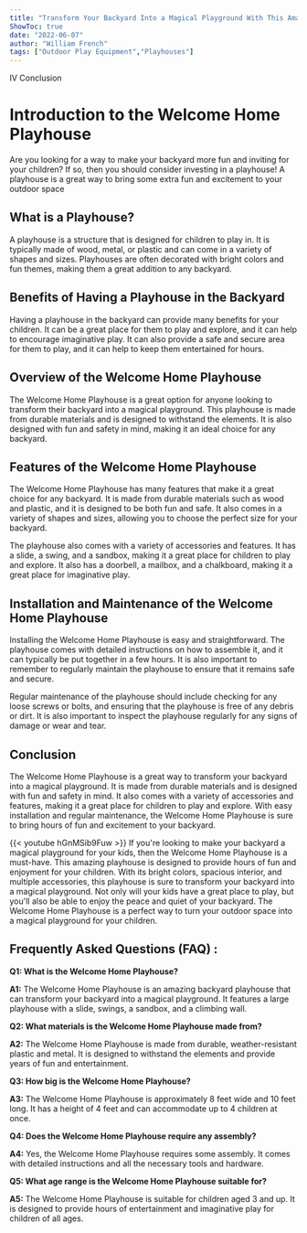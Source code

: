 ```yaml
---
title: "Transform Your Backyard Into a Magical Playground With This Amazing Welcome Home Playhouse!"
ShowToc: true 
date: "2022-06-07"
author: "William French" 
tags: ["Outdoor Play Equipment","Playhouses"]
---
```

IV Conclusion

# Introduction to the Welcome Home Playhouse

Are you looking for a way to make your backyard more fun and inviting for your children? If so, then you should consider investing in a playhouse! A playhouse is a great way to bring some extra fun and excitement to your outdoor space

## What is a Playhouse?

A playhouse is a structure that is designed for children to play in. It is typically made of wood, metal, or plastic and can come in a variety of shapes and sizes. Playhouses are often decorated with bright colors and fun themes, making them a great addition to any backyard.

## Benefits of Having a Playhouse in the Backyard

Having a playhouse in the backyard can provide many benefits for your children. It can be a great place for them to play and explore, and it can help to encourage imaginative play. It can also provide a safe and secure area for them to play, and it can help to keep them entertained for hours.

## Overview of the Welcome Home Playhouse

The Welcome Home Playhouse is a great option for anyone looking to transform their backyard into a magical playground. This playhouse is made from durable materials and is designed to withstand the elements. It is also designed with fun and safety in mind, making it an ideal choice for any backyard.

## Features of the Welcome Home Playhouse

The Welcome Home Playhouse has many features that make it a great choice for any backyard. It is made from durable materials such as wood and plastic, and it is designed to be both fun and safe. It also comes in a variety of shapes and sizes, allowing you to choose the perfect size for your backyard.

The playhouse also comes with a variety of accessories and features. It has a slide, a swing, and a sandbox, making it a great place for children to play and explore. It also has a doorbell, a mailbox, and a chalkboard, making it a great place for imaginative play.

## Installation and Maintenance of the Welcome Home Playhouse

Installing the Welcome Home Playhouse is easy and straightforward. The playhouse comes with detailed instructions on how to assemble it, and it can typically be put together in a few hours. It is also important to remember to regularly maintain the playhouse to ensure that it remains safe and secure.

Regular maintenance of the playhouse should include checking for any loose screws or bolts, and ensuring that the playhouse is free of any debris or dirt. It is also important to inspect the playhouse regularly for any signs of damage or wear and tear.

## Conclusion

The Welcome Home Playhouse is a great way to transform your backyard into a magical playground. It is made from durable materials and is designed with fun and safety in mind. It also comes with a variety of accessories and features, making it a great place for children to play and explore. With easy installation and regular maintenance, the Welcome Home Playhouse is sure to bring hours of fun and excitement to your backyard.

{{< youtube hGnMSib9Fuw >}} 
If you're looking to make your backyard a magical playground for your kids, then the Welcome Home Playhouse is a must-have. This amazing playhouse is designed to provide hours of fun and enjoyment for your children. With its bright colors, spacious interior, and multiple accessories, this playhouse is sure to transform your backyard into a magical playground. Not only will your kids have a great place to play, but you'll also be able to enjoy the peace and quiet of your backyard. The Welcome Home Playhouse is a perfect way to turn your outdoor space into a magical playground for your children.

## Frequently Asked Questions (FAQ) :
**Q1: What is the Welcome Home Playhouse?**

**A1:** The Welcome Home Playhouse is an amazing backyard playhouse that can transform your backyard into a magical playground. It features a large playhouse with a slide, swings, a sandbox, and a climbing wall. 

**Q2: What materials is the Welcome Home Playhouse made from?**

**A2:** The Welcome Home Playhouse is made from durable, weather-resistant plastic and metal. It is designed to withstand the elements and provide years of fun and entertainment. 

**Q3: How big is the Welcome Home Playhouse?**

**A3:** The Welcome Home Playhouse is approximately 8 feet wide and 10 feet long. It has a height of 4 feet and can accommodate up to 4 children at once. 

**Q4: Does the Welcome Home Playhouse require any assembly?**

**A4:** Yes, the Welcome Home Playhouse requires some assembly. It comes with detailed instructions and all the necessary tools and hardware. 

**Q5: What age range is the Welcome Home Playhouse suitable for?**

**A5:** The Welcome Home Playhouse is suitable for children aged 3 and up. It is designed to provide hours of entertainment and imaginative play for children of all ages.



